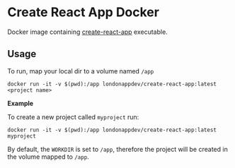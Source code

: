 # Create React App Docker

Docker image containing [create-react-app](https://github.com/facebook/create-react-app) executable.

## Usage

To run, map your local dir to a volume named `/app`

```
docker run -it -v $(pwd):/app londonappdev/create-react-app:latest <project name>
```

**Example**

To create a new project called `myproject` run:

```
docker run -it -v $(pwd):/app londonappdev/create-react-app:latest myproject
```

By default, the `WORKDIR` is set to `/app`, therefore the project will be created in the volume mapped to `/app`.  
